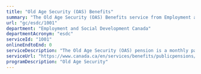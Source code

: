 ```yaml
---
title: "Old Age Security (OAS) Benefits"
summary: "The Old Age Security (OAS) Benefits service from Employment and Social Development Canada is not available end-to-end online, according to the GC Service Inventory."
url: "gc/esdc/1001"
department: "Employment and Social Development Canada"
departmentAcronym: "esdc"
serviceId: "1001"
onlineEndtoEnd: 0
serviceDescription: "The Old Age Security (OAS) pension is a monthly payment available to most Canadians 65 years of age who meet the Canadian legal status and residence requirements. In addition to the Old Age Security pension, there are three types of Old Age Security benefits:  the Guaranteed Income Supplement, Allowance and Allowance for the Survivor. The OAS provides financial support to millions of seniors, including those that are low-income, each year."
serviceUrl: "https://www.canada.ca/en/services/benefits/publicpensions/cpp/old-age-security.html"
programDescription: "Old Age Security"
---
```

